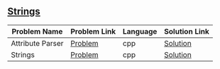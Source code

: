 ## [Strings](https://www.hackerrank.com/domains/cpp/cpp-strings)

Problem Name|Problem Link|Language|Solution Link
---|---|---|---
Attribute Parser|[Problem](https://www.hackerrank.com/challenges/attribute-parser/problem)|cpp|[Solution](./attribute-parser.cpp)
Strings|[Problem](https://www.hackerrank.com/challenges/c-tutorial-strings/problem)|cpp|[Solution](./Strings.cpp)
